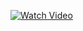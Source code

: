 [![Watch Video](https://img.youtube.com/vi/YOUR_VIDEO_ID/0.jpg)](https://youtube.com/shorts/OfiXY_zNQIw?feature=share)
